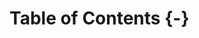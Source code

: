 
# Table of Contents {-}

<!--
* List all parts, chapters, and back matter material (e.g., an index) in the
final sequence.

* If your chapters are numbered, use Arabic numerals and number the chapters
consecutively throughout the book (Chapter 1, Chapter 2, etc.), i.e., do not
start anew with each part

* If there are parts, use Roman numerals for parts (Part I, Part II, etc.).

See Key style points: table of contents at
https://resource-cms.springernature.com/springer-cms/rest/v1/content/19114/data/v3
-->
